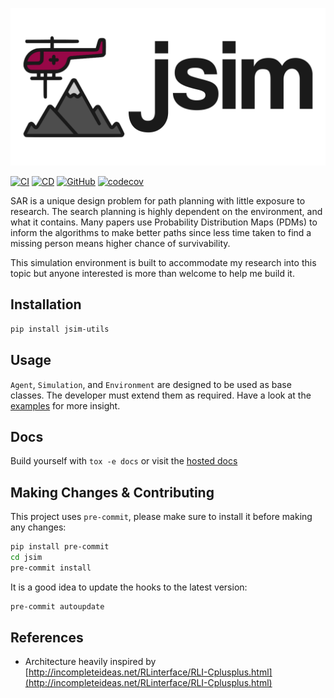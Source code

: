 [![jSim](https://raw.githubusercontent.com/iwishiwasaneagle/jsim/master/docs/_static/banner.png "jSim")](https://github.com/iwishiwasaneagle/jsim)

[![CI](https://github.com/iwishiwasaneagle/jsim/actions/workflows/CI.yml/badge.svg)](https://github.com/iwishiwasaneagle/jsim/actions/workflows/CI.yml)
[![CD](https://github.com/iwishiwasaneagle/jsim/actions/workflows/CD.yml/badge.svg)](https://github.com/iwishiwasaneagle/jsim/actions/workflows/CD.yml)
[![GitHub](https://img.shields.io/github/license/iwishiwasaneagle/jsim)](https://github.com/iwishiwasaneagle/jsim/blob/master/LICENSE.txt)
[![codecov](https://codecov.io/gh/iwishiwasaneagle/jsim/branch/master/graph/badge.svg?token=0X0UFKI79W)](https://codecov.io/gh/iwishiwasaneagle/jsim)

SAR is a unique design problem for path planning with little exposure to research. The search planning is highly dependent on the environment, and what it contains. Many papers use Probability Distribution Maps (PDMs) to inform the algorithms to make better paths since less time taken to find a missing person means higher chance of survivability.

This simulation environment is built to accommodate my research into this topic but anyone interested is more than welcome to help me build it.

## Installation

```bash
pip install jsim-utils
```

## Usage

`Agent`, `Simulation`, and `Environment` are designed to be used as base classes. The developer must extend them as required. Have a look at the [examples][examples] for more insight.

## Docs

Build yourself with `tox -e docs` or visit the [hosted docs][docs]

## Making Changes & Contributing

This project uses `pre-commit`, please make sure to install it before making any changes:

```bash
pip install pre-commit
cd jsim
pre-commit install
```

It is a good idea to update the hooks to the latest version:

```bash
pre-commit autoupdate
```

## References

- Architecture heavily inspired by [http://incompleteideas.net/RLinterface/RLI-Cplusplus.html](http://incompleteideas.net/RLinterface/RLI-Cplusplus.html)

[docs]: https://http://jsim.janhendrikewers.uk/
[examples]: https://http://jsim.janhendrikewers.uk/examples/
